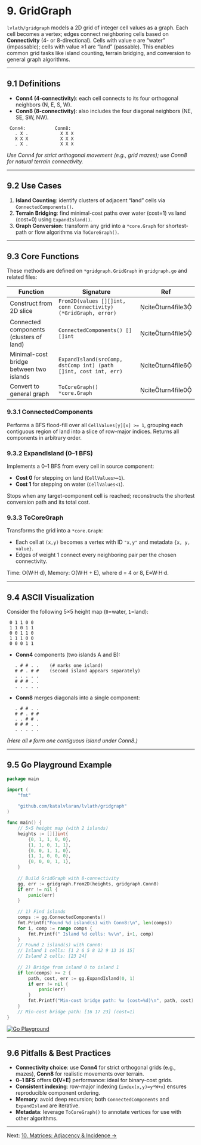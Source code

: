 # 9. GridGraph

`lvlath/gridgraph` models a 2D grid of integer cell values as a graph. Each cell becomes a vertex; edges connect neighboring cells based on **Connectivity** (4- or 8-directional). Cells with value `0` are “water” (impassable); cells with value ≥1 are “land” (passable). This enables common grid tasks like island counting, terrain bridging, and conversion to general graph algorithms.

---

## 9.1 Definitions

* **Conn4 (4-connectivity)**: each cell connects to its four orthogonal neighbors (N, E, S, W).
* **Conn8 (8-connectivity)**: also includes the four diagonal neighbors (NE, SE, SW, NW).

```ascii
 Conn4:           Conn8:
   . X .            X X X
   X X X            X X X
   . X .            X X X
```

*Use Conn4 for strict orthogonal movement (e.g., grid mazes); use Conn8 for natural terrain connectivity.*

---

## 9.2 Use Cases

1. **Island Counting**: identify clusters of adjacent “land” cells via `ConnectedComponents()`.
2. **Terrain Bridging**: find minimal-cost paths over water (cost=1) vs land (cost=0) using `ExpandIsland()`.
3. **Graph Conversion**: transform any grid into a `*core.Graph` for shortest-path or flow algorithms via `ToCoreGraph()`.

---

## 9.3 Core Functions

These methods are defined on `*gridgraph.GridGraph` in `gridgraph.go` and related files:

| Function                                | Signature                                                        | Ref               |
| --------------------------------------- | ---------------------------------------------------------------- | ----------------- |
| Construct from 2D slice                 | `From2D(values [][]int, conn Connectivity) (*GridGraph, error)`  | citeturn4file3 |
| Connected components (clusters of land) | `ConnectedComponents() [][]int`                                  | citeturn4file5 |
| Minimal-cost bridge between two islands | `ExpandIsland(srcComp, dstComp int) (path []int, cost int, err)` | citeturn4file6 |
| Convert to general graph                | `ToCoreGraph() *core.Graph`                                      | citeturn4file0 |

### 9.3.1 ConnectedComponents

Performs a BFS flood-fill over all `CellValues[y][x] >= 1`, grouping each contiguous region of land into a slice of row-major indices. Returns all components in arbitrary order.

### 9.3.2 ExpandIsland (0–1 BFS)

Implements a 0–1 BFS from every cell in source component:

* **Cost 0** for stepping on land (`CellValues>=1`).
* **Cost 1** for stepping on water (`CellValues<1`).

Stops when any target-component cell is reached; reconstructs the shortest conversion path and its total cost.

### 9.3.3 ToCoreGraph

Transforms the grid into a `*core.Graph`:

* Each cell at `(x,y)` becomes a vertex with ID `"x,y"` and metadata `{x, y, value}`.
* Edges of weight 1 connect every neighboring pair per the chosen connectivity.

Time: O(W·H·d), Memory: O(W·H + E), where d = 4 or 8, E≈W·H·d.

---

## 9.4 ASCII Visualization

Consider the following 5×5 height map (`0`=water, `1`=land):

```ascii
 0 1 1 0 0
 1 1 0 1 1
 0 0 1 1 0
 1 1 1 0 0
 0 0 0 1 1
```

* **Conn4** components (two islands A and B):

```ascii
   . # # . .    (# marks one island)
   # # . # #    (second island appears separately)
   . . . . .    
   # # # . .    
   . . . . .    
```

* **Conn8** merges diagonals into a single component:

```ascii
   . # # . .
   # # . # #
   . . # # .
   # # # . .
   . . . . .
```

*(Here all `#` form one contiguous island under Conn8.)*

---

## 9.5 Go Playground Example

```go
package main

import (
    "fmt"
  
    "github.com/katalvlaran/lvlath/gridgraph"
)

func main() {
    // 5×5 height map (with 2 islands)
    heights := [][]int{
        {0, 1, 1, 0, 0},
        {1, 1, 0, 1, 1},
        {0, 0, 1, 1, 0},
        {1, 1, 0, 0, 0},
        {0, 0, 0, 1, 1},
    }
  
    // Build GridGraph with 8-connectivity
    gg, err := gridgraph.From2D(heights, gridgraph.Conn8)
    if err != nil {
        panic(err)
    }
  
    // 1) Find islands
    comps := gg.ConnectedComponents()
    fmt.Printf("Found %d island(s) with Conn8:\n", len(comps))
    for i, comp := range comps {
        fmt.Printf(" Island %d cells: %v\n", i+1, comp)
    }
    // Found 2 island(s) with Conn8:
    // Island 1 cells: [1 2 6 5 8 12 9 13 16 15]
    // Island 2 cells: [23 24]
  
    // 2) Bridge from island 0 to island 1
    if len(comps) >= 2 {
        path, cost, err := gg.ExpandIsland(0, 1)
        if err != nil {
            panic(err)
        }
        fmt.Printf("Min-cost bridge path: %v (cost=%d)\n", path, cost)
    }
    // Min-cost bridge path: [16 17 23] (cost=1)
}

```

[![Go Playground](https://img.shields.io/badge/Go_Playground-GridGraph-blue?logo=go)](https://go.dev/play/p/FQ5oviAYt0I)

---

## 9.6 Pitfalls & Best Practices

* **Connectivity choice**: use **Conn4** for strict orthogonal grids (e.g., mazes), **Conn8** for realistic movements over terrain.
* **0–1 BFS** offers **O(V+E)** performance: ideal for binary-cost grids.
* **Consistent indexing**: row-major indexing (`index(x,y)=y*W+x`) ensures reproducible component ordering.
* **Memory**: avoid deep recursion; both `ConnectedComponents` and `ExpandIsland` are iterative.
* **Metadata**: leverage `ToCoreGraph()` to annotate vertices for use with other algorithms.

---

Next: [10. Matrices: Adjacency & Incidence →](MATRICES.md)
